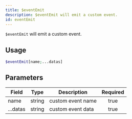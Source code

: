 ```yaml
---
title: $eventEmit
description: $eventEmit will emit a custom event.
id: eventEmit
---
```


`$eventEmit` will emit a custom event.

## Usage

```php
$eventEmit[name;...datas]
```

## Parameters

| Field     | Type     | Description                                                        | Required |
|-----------|----------|--------------------------------------------------------------------|:--------:|
| name    | string   | custom event name                                                         |   true   |
| ...datas    | string   | custom event data     |   true   |